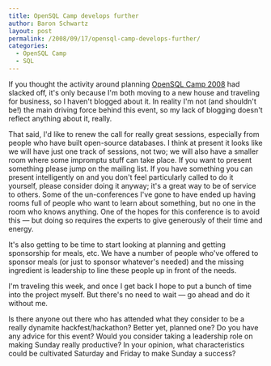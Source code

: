 ```yaml
---
title: OpenSQL Camp develops further
author: Baron Schwartz
layout: post
permalink: /2008/09/17/opensql-camp-develops-further/
categories:
  - OpenSQL Camp
  - SQL
---
```

If you thought the activity around planning [OpenSQL Camp 2008][1] had slacked off, it's only because I'm both moving to a new house and traveling for business, so I haven't blogged about it. In reality I'm not (and shouldn't be!) the main driving force behind this event, so my lack of blogging doesn't reflect anything about it, really.

That said, I'd like to renew the call for really great sessions, especially from people who have built open-source databases. I think at present it looks like we will have just one track of sessions, not two; we will also have a smaller room where some impromptu stuff can take place. If you want to present something please jump on the mailing list. If you have something you can present intelligently on and you don't feel particularly called to do it yourself, please consider doing it anyway; it's a great way to be of service to others. Some of the un-conferences I've gone to have ended up having rooms full of people who want to learn about something, but no one in the room who knows anything. One of the hopes for this conference is to avoid this &#8212; but doing so requires the experts to give generously of their time and energy.

It's also getting to be time to start looking at planning and getting sponsorship for meals, etc. We have a number of people who've offered to sponsor meals (or just to sponsor whatever's needed) and the missing ingredient is leadership to line these people up in front of the needs.

I'm traveling this week, and once I get back I hope to put a bunch of time into the project myself. But there's no need to wait &#8212; go ahead and do it without me.

Is there anyone out there who has attended what they consider to be a really dynamite hackfest/hackathon? Better yet, planned one? Do you have any advice for this event? Would you consider taking a leadership role on making Sunday really productive? In your opinion, what characteristics could be cultivated Saturday and Friday to make Sunday a success?

 [1]: http://www.opensqlcamp.org/
